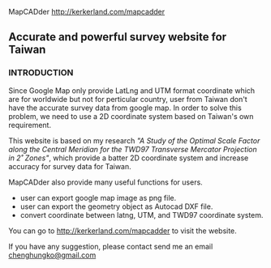 MapCADder http://kerkerland.com/mapcadder
## Accurate and powerful survey website for Taiwan 

### INTRODUCTION

Since Google Map only provide LatLng and UTM format coordinate which are for worldwide but not for perticular country, user from Taiwan don't have the accurate survey data from google map. In order to solve this problem, we need to use a 2D coordinate system based on Taiwan's own requirement.

This website is based on my research *"A Study of the Optimal Scale Factor along the Central Meridian for the TWD97 Transverse Mercator Projection in 2˚ Zones"*, which provide a batter 2D coordinate system and increase accuracy for survey data for Taiwan.

MapCADder also provide many useful functions for users.
- user can export google map image as png file.
- user can export the geometry object as Autocad DXF file.
- convert coordinate between latng, UTM, and TWD97 coordinate system.


You can go to http://kerkerland.com/mapcadder to visit the website.

If you have any suggestion, please contact send me an email chenghungko@gmail.com

[MapCADder]:< http://kerkerland.com/mapcadder>

